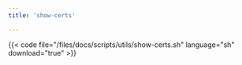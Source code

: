 ```yaml
---
title: 'show-certs'

---
```


{{< code file="/files/docs/scripts/utils/show-certs.sh" language="sh" download="true" >}}
